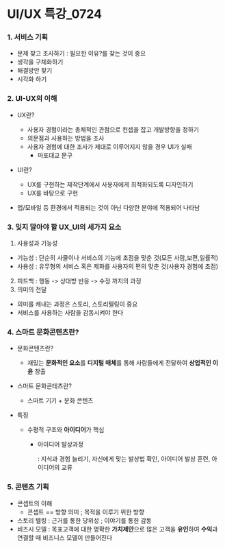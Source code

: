 # UI/UX 특강_0724

### 1. 서비스 기획

- 문제 찾고 조사하기 : 필요한 이유?를 찾는 것이 중요
- 생각을 구체화하기
- 해결방안 찾기
- 시각화 하기

### 2. UI-UX의 이해

- UX란?

  - 사용자 경험이라는 총체적인 관점으로 컨셉을 잡고 개발방향을 정하기
  - 의문점과 사용하는 방법을 조사
  - 사용자 경험에 대한 조사가 제대로 이루어지지 않을 경우 UI가 실패
    - 마포대교 문구

- UI란?

  - UX를 구현하는 제작단계에서 사용자에게 최적화되도록 디자인하기
  - UX를 바탕으로 구현

  

- 앱/모바일 등 환경에서 적용되는 것이 아닌 다양한 분야에 적용되어 나타남



### 3. 잊지 말아야 할 UX_UI의 세가지 요소

1. 사용성과 기능성

- 기능성 : 단순히 사물이나 서비스의 기능에 초점을 맞춘 것(모든 사람,보편,일률적)
- 사용성 : 유무형의 서비스 혹은 제화를 사용자의 편의 맞춘 것(사용자 경험에 초점)

2. 피드백 : 행동 -> 상대방 반응 -> 수정  까지의 과정
3. 의미의 전달

- 의미를 캐내는 과정은 스토리, 스토리텔링이 중요
- 서비스를 사용하는 사람을 감동시켜야 한다



### 4. 스마트 문화콘텐츠란?

- 문화콘텐츠란?
  - 재밌는 **문화적인 요소**를 **디지털 매체**를 통해 사람들에게 전달하여 **상업적인 이윤** 창출

- 스마트 문화콘테츠란?
  - 스마트 기기 + 문화 콘텐츠

- 특징

  - 수평적 구조와 **아이디어**가 핵심

    - 아이디어 발상과정

      : 지식과 경험 늘리기, 자신에게 맞는 발상법 확인, 아이디어 발상 훈련, 아이디어의 교류

### 5. 콘텐츠 기획

- 콘셉트의 이해
  - 콘셉트 == 방향 의미 ; 목적을 이루기 위한 방향
- 스토리 텔링 : 근거를 통한 당위성 ; 이야기를 통한 감동
- 비즈시 모델 : 목표고객에 대한 명확한 **가치제안**으로 많은 고객을 **유인**하여 **수익**과 연결할 때 비즈니스 모델이 만들어진다
